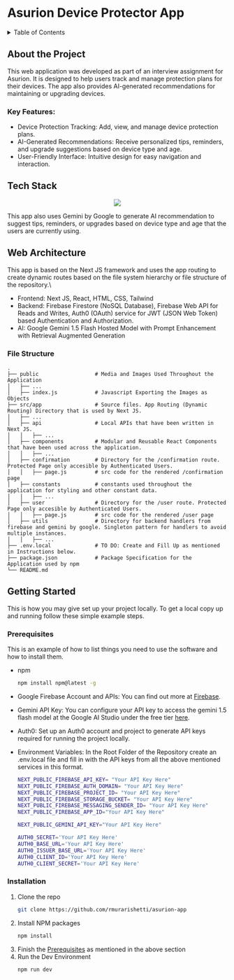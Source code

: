 # Asurion Device Protector App

<details>
  <summary>Table of Contents</summary>
  <ol>
    <li>
      <a href="#about-the-project">About The Project</a>
      <ul>
        <li><a href="#key-features">Key Features</a></li>
      </ul>
    </li>
    <li>
        <a href="#tech-stack">Tech Stack</a>
    </li>
    <li>
        <a href="#web-architecture">Web Architecture</a>
        <ul>
        <li><a href="#file-structure">File Structure</a></li>
        </ul>
    </li>
    <li>
      <a href="#getting-started">Getting Started</a>
      <ul>
        <li><a href="#prerequisites">Prerequisites</a></li>
        <li><a href="#installation">Installation</a></li>
      </ul>
    </li>
  </ol>
</details>

## About the Project

This web application was developed as part of an interview assignment for Asurion. It is designed to help users track and manage protection plans for their devices. The app also provides AI-generated recommendations for maintaining or upgrading devices.

### Key Features:

- Device Protection Tracking: Add, view, and manage device protection plans.
- AI-Generated Recommendations: Receive personalized tips, reminders, and upgrade suggestions based on device type and age.
- User-Friendly Interface: Intuitive design for easy navigation and interaction.

## Tech Stack

<p align="center">
    <img src="https://skillicons.dev/icons?i=css,firebase,js,nextjs,react,tailwind,vercel" />
</p>

This app also uses Gemini by Google to generate AI recommendation to suggest tips, reminders, or upgrades based on device type and age that the users are currently using.

## Web Architecture

This app is based on the Next JS framework and uses the app routing to create dynamic routes based on the file system hierarchy or file structure of the repository.\

- Frontend: Next JS, React, HTML, CSS, Tailwind
- Backend: Firebase Firestore (NoSQL Database), Firebase Web API for Reads and Writes, Auth0 (OAuth) service for JWT (JSON Web Token) based Authentication and Authorization.
- AI: Google Gemini 1.5 Flash Hosted Model with Prompt Enhancement with Retrieval Augmented Generation

### File Structure

    .
    ├── public                  # Media and Images Used Throughout the Application
    │   ├── ...
    │   ├── index.js            # Javascript Exporting the Images as Objects
    ├── src/app                 # Source files. App Routing (Dynamic Routing) Directory that is used by Next JS.
    │   ├── ...
    │   ├── api                 # Local APIs that have been written in Next JS.
    │   │   ├── ...
    │   ├── components          # Modular and Reusable React Components that have been used across the application.
    │   │   ├── ...
    │   ├── confirmation        # Directory for the /confirmation route. Protected Page only accesible by Authenticated Users.
    │   │   ├── page.js         # src code for the rendered /confirmation page
    │   ├── constants           # constants used throughout the application for styling and other constant data.
    │   │   ├── ...
    │   ├── user                # Directory for the /user route. Protected Page only accesible by Authenticated Users.
    │   │   ├── page.js         # src code for the rendered /user page
    │   ├── utils               # Directory for backend handlers from firebase and gemini by google. Singleton pattern for handlers to avoid multiple instances.
    │   │   ├── ...
    ├── .env.local              # TO DO: Create and Fill Up as mentioned in Instructions below.
    ├── package.json            # Package Specification for the Application used by npm
    └── README.md

## Getting Started

This is how you may give set up your project locally. To get a local copy up and running follow these simple example steps.

### Prerequisites

This is an example of how to list things you need to use the software and how to install them.

- npm

  ```sh
  npm install npm@latest -g
  ```

- Google Firebase Account and APIs: You can find out more at [Firebase](https://firebase.google.com).

- Gemini API Key: You can configure your API key to access the gemini 1.5 flash model at the Google AI Studio under the free tier [here](https://aistudio.google.com/).

- Auth0: Set up an Auth0 account and project to generate API keys required for running the project locally.

- Environment Variables: In the Root Folder of the Repository create an .env.local file and fill in with the API keys from all the above mentioned services in this format.

  ```sh
  NEXT_PUBLIC_FIREBASE_API_KEY= "Your API Key Here"
  NEXT_PUBLIC_FIREBASE_AUTH_DOMAIN= "Your API Key Here"
  NEXT_PUBLIC_FIREBASE_PROJECT_ID= "Your API Key Here"
  NEXT_PUBLIC_FIREBASE_STORAGE_BUCKET= "Your API Key Here"
  NEXT_PUBLIC_FIREBASE_MESSAGING_SENDER_ID= "Your API Key Here"
  NEXT_PUBLIC_FIREBASE_APP_ID="Your API Key Here"

  NEXT_PUBLIC_GEMINI_API_KEY="Your API Key Here"

  AUTH0_SECRET='Your API Key Here'
  AUTH0_BASE_URL='Your API Key Here'
  AUTH0_ISSUER_BASE_URL='Your API Key Here'
  AUTH0_CLIENT_ID='Your API Key Here'
  AUTH0_CLIENT_SECRET='Your API Key Here'
  ```

### Installation

1. Clone the repo
   ```sh
   git clone https://github.com/rmurarishetti/asurion-app
   ```
2. Install NPM packages
   ```sh
   npm install
   ```
3. Finish the [Prerequisites](#prerequisites) as mentioned in the above section
4. Run the Dev Environment
   ```sh
   npm run dev
   ```
